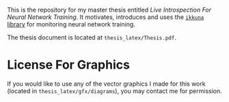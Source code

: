 This is the repository for my master thesis entitled _Live Introspection For
Neural Network Training_. It motivates, introduces and uses the [`ikkuna`
library](https://github.com/Peltarion/ai_ikkuna) for monitoring neural network
training.

The thesis document is located at `thesis_latex/Thesis.pdf`.

License For Graphics
====================

If you would like to use any of the vector graphics I made for this work
(located in `thesis_latex/gfx/diagrams`), you may contact me for permission.
